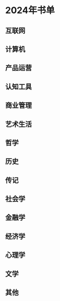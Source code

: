 # 2024年书单

## 互联网

## 计算机

## 产品运营

## 认知工具

## 商业管理

## 艺术生活

## 哲学

## 历史

## 传记

## 社会学

## 金融学

## 经济学

## 心理学

## 文学

## 其他